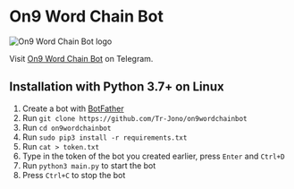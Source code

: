# On9 Word Chain Bot
![On9 Word Chain Bot logo](https://cdn5.telesco.pe/file/bDv2sFbcYjLTFCsqbW_5_7ZJAz6XacnNUnGc-znVvPqbajtwUBft8oXNieqZ4AvksDAKP_rejslZ6ENBofcH31UipR9E7dXGkVEBonodPyMS3AU3N7gCFOEqMoJmH3fq270fIXRLEMVMzSJcm4eiTbac6vW3bK2e89hv5JY6ENkKM522r-Qc3LpBe20P0qsit22Li4tkq3H3xCbosTeRdsOTTSD8zdy0XxLJC4PMhNyglCm3FtMlV56zPFkKwYMfUEibd4SFfT184_bNYjTmWtJtFyhQJM80ara-66xEPvmu1U1QXnsbdG7qdowMv5sLQKet0LzY2N44KmcON9em6Q.jpg)

Visit [On9 Word Chain Bot](https://t.me/on9wordchainbot) on Telegram.

## Installation with Python 3.7+ on Linux
1. Create a bot with [BotFather](https://t.me/BotFather)
2. Run `git clone https://github.com/Tr-Jono/on9wordchainbot`
3. Run `cd on9wordchainbot`
4. Run `sudo pip3 install -r requirements.txt`
5. Run `cat > token.txt`
6. Type in the token of the bot you created earlier, press `Enter` and `Ctrl+D`
7. Run `python3 main.py` to start the bot
8. Press `Ctrl+C` to stop the bot
